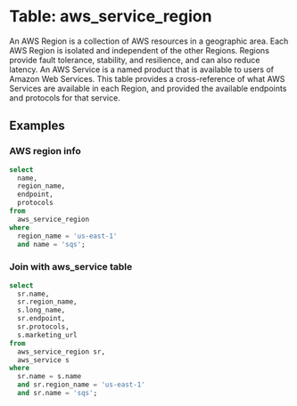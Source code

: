 # Table: aws_service_region

An AWS Region is a collection of AWS resources in a geographic area. Each AWS Region is isolated and independent of the other Regions. Regions provide fault tolerance, stability, and resilience, and can also reduce latency. An AWS Service is a named product that is available to users of Amazon Web Services.
This table provides a cross-reference of what AWS Services are available in each Region, and provided the available endpoints and protocols for that service.

## Examples

### AWS region info

```sql
select
  name,
  region_name,
  endpoint,
  protocols
from
  aws_service_region
where
  region_name = 'us-east-1'
  and name = 'sqs';
```

### Join with aws_service table

```sql
select
  sr.name,
  sr.region_name,
  s.long_name,
  sr.endpoint,
  sr.protocols,
  s.marketing_url
from
  aws_service_region sr,
  aws_service s
where
  sr.name = s.name
  and sr.region_name = 'us-east-1'
  and sr.name = 'sqs';
```
